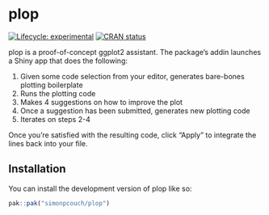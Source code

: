 
<!-- README.md is generated from README.Rmd. Please edit that file -->

# plop

<!-- badges: start -->

[![Lifecycle:
experimental](https://img.shields.io/badge/lifecycle-experimental-orange.svg)](https://lifecycle.r-lib.org/articles/stages.html#experimental)
[![CRAN
status](https://www.r-pkg.org/badges/version/plop)](https://CRAN.R-project.org/package=plop)
<!-- badges: end -->

plop is a proof-of-concept ggplot2 assistant. The package’s addin
launches a Shiny app that does the following:

1)  Given some code selection from your editor, generates bare-bones
    plotting boilerplate
2)  Runs the plotting code
3)  Makes 4 suggestions on how to improve the plot
4)  Once a suggestion has been submitted, generates new plotting code
5)  Iterates on steps 2-4

Once you’re satisfied with the resulting code, click “Apply” to
integrate the lines back into your file.

## Installation

You can install the development version of plop like so:

``` r
pak::pak("simonpcouch/plop")
```
